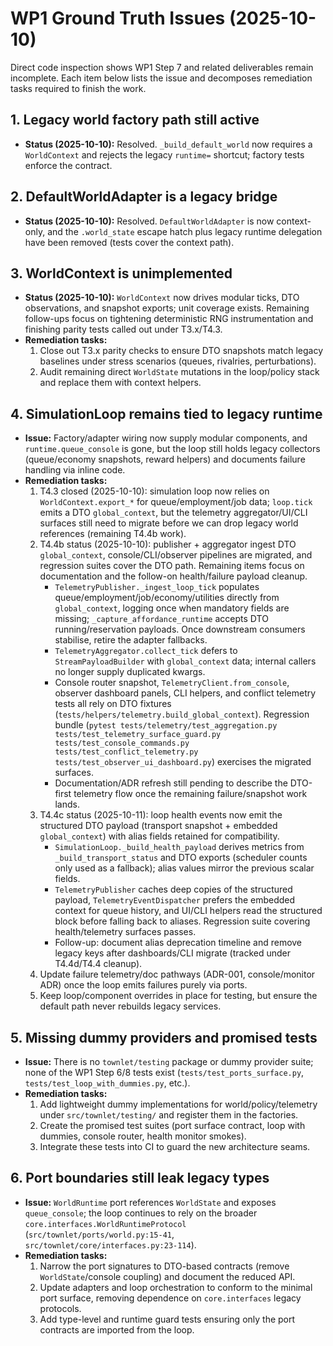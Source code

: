 # WP1 Ground Truth Issues (2025-10-10)

Direct code inspection shows WP1 Step 7 and related deliverables remain incomplete. Each item below lists the issue and decomposes remediation tasks required to finish the work.

## 1. Legacy world factory path still active
- **Status (2025-10-10):** Resolved. `_build_default_world` now requires a `WorldContext` and rejects the legacy `runtime=` shortcut; factory tests enforce the contract.

## 2. DefaultWorldAdapter is a legacy bridge
- **Status (2025-10-10):** Resolved. `DefaultWorldAdapter` is now context-only, and the `.world_state` escape hatch plus legacy runtime delegation have been removed (tests cover the context path).

## 3. WorldContext is unimplemented
- **Status (2025-10-10):** `WorldContext` now drives modular ticks, DTO observations, and snapshot exports; unit coverage exists. Remaining follow-ups focus on tightening deterministic RNG instrumentation and finishing parity tests called out under T3.x/T4.3.
- **Remediation tasks:**
  1. Close out T3.x parity checks to ensure DTO snapshots match legacy baselines under stress scenarios (queues, rivalries, perturbations).
  2. Audit remaining direct `WorldState` mutations in the loop/policy stack and replace them with context helpers.

## 4. SimulationLoop remains tied to legacy runtime
- **Issue:** Factory/adapter wiring now supply modular components, and `runtime.queue_console` is gone, but the loop still holds legacy collectors (queue/economy snapshots, reward helpers) and documents failure handling via inline code.
- **Remediation tasks:**
  1. T4.3 closed (2025-10-10): simulation loop now relies on `WorldContext.export_*` for queue/employment/job data; `loop.tick` emits a DTO `global_context`, but the telemetry aggregator/UI/CLI surfaces still need to migrate before we can drop legacy world references (remaining T4.4b work).
  2. T4.4b status (2025-10-10): publisher + aggregator ingest DTO `global_context`, console/CLI/observer pipelines are migrated, and regression suites cover the DTO path. Remaining items focus on documentation and the follow-on health/failure payload cleanup.
     - `TelemetryPublisher._ingest_loop_tick` populates queue/employment/job/economy/utilities directly from `global_context`, logging once when mandatory fields are missing; `_capture_affordance_runtime` accepts DTO running/reservation payloads. Once downstream consumers stabilise, retire the adapter fallbacks.
     - `TelemetryAggregator.collect_tick` defers to `StreamPayloadBuilder` with `global_context` data; internal callers no longer supply duplicated kwargs.
     - Console router snapshot, `TelemetryClient.from_console`, observer dashboard panels, CLI helpers, and conflict telemetry tests all rely on DTO fixtures (`tests/helpers/telemetry.build_global_context`). Regression bundle (`pytest tests/telemetry/test_aggregation.py tests/test_telemetry_surface_guard.py tests/test_console_commands.py tests/test_conflict_telemetry.py tests/test_observer_ui_dashboard.py`) exercises the migrated surfaces.
     - Documentation/ADR refresh still pending to describe the DTO-first telemetry flow once the remaining failure/snapshot work lands.
  3. T4.4c status (2025-10-11): loop health events now emit the structured DTO payload (transport snapshot + embedded `global_context`) with alias fields retained for compatibility.
     - `SimulationLoop._build_health_payload` derives metrics from `_build_transport_status` and DTO exports (scheduler counts only used as a fallback); alias values mirror the previous scalar fields.
     - `TelemetryPublisher` caches deep copies of the structured payload, `TelemetryEventDispatcher` prefers the embedded context for queue history, and UI/CLI helpers read the structured block before falling back to aliases. Regression suite covering health/telemetry surfaces passes.
     - Follow-up: document alias deprecation timeline and remove legacy keys after dashboards/CLI migrate (tracked under T4.4d/T4.4 cleanup).
  3. Update failure telemetry/doc pathways (ADR-001, console/monitor ADR) once the loop emits failures purely via ports.
  4. Keep loop/component overrides in place for testing, but ensure the default path never rebuilds legacy services.

## 5. Missing dummy providers and promised tests
- **Issue:** There is no `townlet/testing` package or dummy provider suite; none of the WP1 Step 6/8 tests exist (`tests/test_ports_surface.py`, `tests/test_loop_with_dummies.py`, etc.).
- **Remediation tasks:**
  1. Add lightweight dummy implementations for world/policy/telemetry under `src/townlet/testing/` and register them in the factories.
  2. Create the promised test suites (port surface contract, loop with dummies, console router, health monitor smokes).
  3. Integrate these tests into CI to guard the new architecture seams.

## 6. Port boundaries still leak legacy types
- **Issue:** `WorldRuntime` port references `WorldState` and exposes `queue_console`; the loop continues to rely on the broader `core.interfaces.WorldRuntimeProtocol` (`src/townlet/ports/world.py:15-41`, `src/townlet/core/interfaces.py:23-114`).
- **Remediation tasks:**
  1. Narrow the port signatures to DTO-based contracts (remove `WorldState`/console coupling) and document the reduced API.
  2. Update adapters and loop orchestration to conform to the minimal port surface, removing dependence on `core.interfaces` legacy protocols.
  3. Add type-level and runtime guard tests ensuring only the port contracts are imported from the loop.
